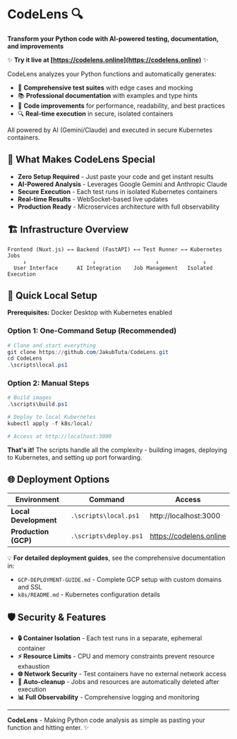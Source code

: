 # CodeLens 🔍 

**Transform your Python code with AI-powered testing, documentation, and improvements**

✨ **Try it live at [https://codelens.online](https://codelens.online)** ✨

CodeLens analyzes your Python functions and automatically generates:
- 🧪 **Comprehensive test suites** with edge cases and mocking
- 📚 **Professional documentation** with examples and type hints  
- 🚀 **Code improvements** for performance, readability, and best practices
- 🔍 **Real-time execution** in secure, isolated containers

All powered by AI (Gemini/Claude) and executed in secure Kubernetes containers.

## 🎯 What Makes CodeLens Special

- **Zero Setup Required** - Just paste your code and get instant results
- **AI-Powered Analysis** - Leverages Google Gemini and Anthropic Claude
- **Secure Execution** - Each test runs in isolated Kubernetes containers  
- **Real-time Results** - WebSocket-based live updates
- **Production Ready** - Microservices architecture with full observability

## 🏗️ Infrastructure Overview

```
Frontend (Nuxt.js) ←→ Backend (FastAPI) ←→ Test Runner ←→ Kubernetes Jobs
     ↓                     ↓                   ↓              ↓
  User Interface      AI Integration    Job Management   Isolated Execution
```

## 🚀 Quick Local Setup

**Prerequisites:** Docker Desktop with Kubernetes enabled

### Option 1: One-Command Setup (Recommended)
```powershell
# Clone and start everything
git clone https://github.com/JakubTuta/CodeLens.git
cd CodeLens
.\scripts\local.ps1
```

### Option 2: Manual Steps  
```powershell
# Build images
.\scripts\build.ps1

# Deploy to local Kubernetes
kubectl apply -f k8s/local/

# Access at http://localhost:3000
```

**That's it!** The scripts handle all the complexity - building images, deploying to Kubernetes, and setting up port forwarding.

## 🌐 Deployment Options

| Environment | Command | Access |
|-------------|---------|---------|
| **Local Development** | `.\scripts\local.ps1` | http://localhost:3000 |
| **Production (GCP)** | `.\scripts\deploy.ps1` | https://codelens.online |

💡 **For detailed deployment guides**, see the comprehensive documentation in:
- `GCP-DEPLOYMENT-GUIDE.md` - Complete GCP setup with custom domains and SSL
- `k8s/README.md` - Kubernetes configuration details

## 🛡️ Security & Features

- **🔒 Container Isolation** - Each test runs in a separate, ephemeral container
- **⚡ Resource Limits** - CPU and memory constraints prevent resource exhaustion  
- **🌐 Network Security** - Test containers have no external network access
- **🧹 Auto-cleanup** - Jobs and resources are automatically deleted after execution
- **📊 Full Observability** - Comprehensive logging and monitoring

---

**CodeLens** - Making Python code analysis as simple as pasting your function and hitting enter. ✨
